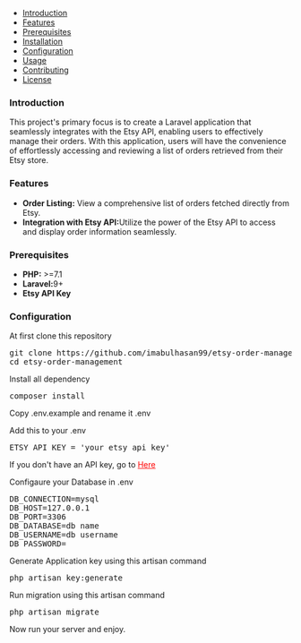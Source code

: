 - [Introduction](#introduction)
- [Features](#features)
- [Prerequisites](#prerequisites)
- [Installation](#installation)
- [Configuration](#configuration)
- [Usage](#usage)
- [Contributing](#contributing)
- [License](#license)

<h3>Introduction</h3>
<p> 
This project's primary focus is to create a Laravel application that seamlessly integrates with the Etsy API, enabling users to effectively manage their orders. With this application, users will have the convenience of effortlessly accessing and reviewing a list of orders retrieved from their Etsy store.
</p>

<h3>Features</h3>
<ul>
<li><b>Order Listing:</b> View a comprehensive list of orders fetched directly from Etsy.</li>
<li><b>Integration with Etsy API:</b>Utilize the power of the Etsy API to access and display order information seamlessly.</li>
</ul>

<h3>Prerequisites</h3>
<ul>
<li><b>PHP:</b> >=7.1</li>
<li><b>Laravel:</b>9+</li>
<li><b>Etsy API Key</b></li>
</ul>

<h3>Configuration</h3>
<p> At first clone this repository</p>
<pre>
git clone https://github.com/imabulhasan99/etsy-order-management.git
cd etsy-order-management
</pre>

<p>Install all dependency</p>
<pre>
composer install
</pre>

<p>Copy .env.example and rename it .env</p>

<p>Add this to your .env</p>
<pre>
ETSY_API_KEY = 'your etsy api key'
</pre>

<p>If you don't have an API key, go to <a style="color:red" href='https://www.etsy.com/developers/register'>Here</a></p>

<p>Configaure your Database in .env</p>
<pre>
DB_CONNECTION=mysql
DB_HOST=127.0.0.1
DB_PORT=3306
DB_DATABASE=db name
DB_USERNAME=db username
DB_PASSWORD=
</pre>

<p>Generate Application key using this artisan command</p>
<pre>
php artisan key:generate
</pre>

<p>Run migration using this artisan command</p>
<pre>
php artisan migrate
</pre>

Now run your server and enjoy. 